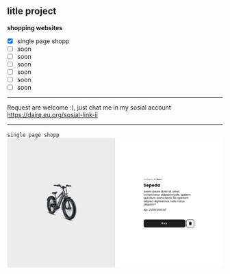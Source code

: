 ## litle project 

**shopping websites**
- [x] single page shopp
- [ ] soon
- [ ] soon
- [ ] soon
- [ ] soon
- [ ] soon
- [ ] soon

--- 

Request are welcome :), just chat me in my sosial account 
https://daire.eu.org/sosial-link-ii

---

`single page shopp`
![](./ss.png)
